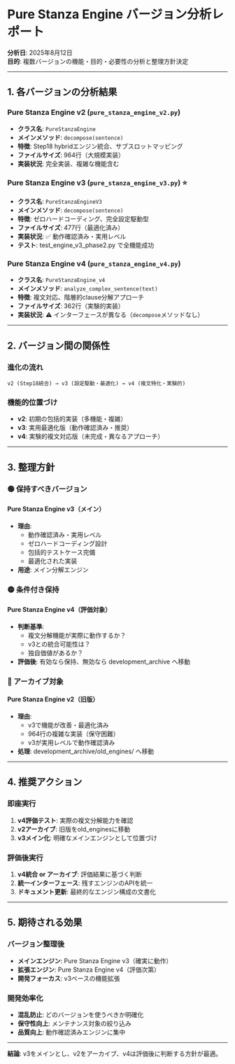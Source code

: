 # Pure Stanza Engine バージョン分析レポート
**分析日**: 2025年8月12日  
**目的**: 複数バージョンの機能・目的・必要性の分析と整理方針決定

---

## 1. 各バージョンの分析結果

### Pure Stanza Engine v2 (`pure_stanza_engine_v2.py`)
- **クラス名**: `PureStanzaEngine` 
- **メインメソッド**: `decompose(sentence)`
- **特徴**: Step18 hybridエンジン統合、サブスロットマッピング
- **ファイルサイズ**: 964行（大規模実装）
- **実装状況**: 完全実装、複雑な機能含む

### Pure Stanza Engine v3 (`pure_stanza_engine_v3.py`) ⭐
- **クラス名**: `PureStanzaEngineV3`
- **メインメソッド**: `decompose(sentence)`
- **特徴**: ゼロハードコーディング、完全設定駆動型
- **ファイルサイズ**: 477行（最適化済み）
- **実装状況**: ✅ 動作確認済み・実用レベル
- **テスト**: test_engine_v3_phase2.py で全機能成功

### Pure Stanza Engine v4 (`pure_stanza_engine_v4.py`)
- **クラス名**: `PureStanzaEngine_v4`
- **メインメソッド**: `analyze_complex_sentence(text)`
- **特徴**: 複文対応、階層的clause分解アプローチ
- **ファイルサイズ**: 362行（実験的実装）
- **実装状況**: ⚠️ インターフェースが異なる（`decompose`メソッドなし）

---

## 2. バージョン間の関係性

### 進化の流れ
```
v2 (Step18統合) → v3 (設定駆動・最適化) → v4 (複文特化・実験的)
```

### 機能的位置づけ
- **v2**: 初期の包括的実装（多機能・複雑）
- **v3**: 実用最適化版（動作確認済み・推奨）
- **v4**: 実験的複文対応版（未完成・異なるアプローチ）

---

## 3. 整理方針

### 🟢 保持すべきバージョン

#### Pure Stanza Engine v3（メイン）
- **理由**: 
  - 動作確認済み・実用レベル
  - ゼロハードコーディング設計
  - 包括的テストケース完備
  - 最適化された実装
- **用途**: メイン分解エンジン

### 🟡 条件付き保持

#### Pure Stanza Engine v4（評価対象）
- **判断基準**: 
  - 複文分解機能が実際に動作するか？
  - v3との統合可能性は？
  - 独自価値があるか？
- **評価後**: 有効なら保持、無効なら development_archive へ移動

### 🔴 アーカイブ対象

#### Pure Stanza Engine v2（旧版）
- **理由**:
  - v3で機能が改善・最適化済み
  - 964行の複雑な実装（保守困難）
  - v3が実用レベルで動作確認済み
- **処理**: development_archive/old_engines/ へ移動

---

## 4. 推奨アクション

### 即座実行
1. **v4評価テスト**: 実際の複文分解能力を確認
2. **v2アーカイブ**: 旧版をold_enginesに移動
3. **v3メイン化**: 明確なメインエンジンとして位置づけ

### 評価後実行
1. **v4統合 or アーカイブ**: 評価結果に基づく判断
2. **統一インターフェース**: 残すエンジンのAPIを統一
3. **ドキュメント更新**: 最終的なエンジン構成の文書化

---

## 5. 期待される効果

### バージョン整理後
- **メインエンジン**: Pure Stanza Engine v3（確実に動作）
- **拡張エンジン**: Pure Stanza Engine v4（評価次第）
- **開発フォーカス**: v3ベースの機能拡張

### 開発効率化
- **混乱防止**: どのバージョンを使うべきか明確化
- **保守性向上**: メンテナンス対象の絞り込み
- **品質向上**: 動作確認済みエンジンに集中

---

**結論**: v3をメインとし、v2をアーカイブ、v4は評価後に判断する方針が最適。
